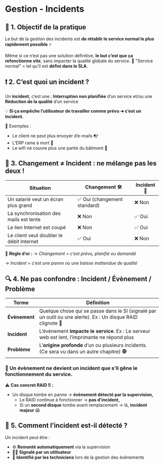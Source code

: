 # Gestion - Incidents


## 🎯 **1. Objectif de la pratique**

Le but de la gestion des incidents est **de rétablir le service normal le plus rapidement possible** ⚡

Même si ce n’est pas une solution définitive, **le but c’est que ça refonctionne vite**, sans impacter la qualité globale du service. 🧠 "Service normal" = tel qu’il est **défini dans le SLA**.



## ❗ **2. C’est quoi un incident ?**

Un **incident**, c’est une : **Interruption non planifiée** d’un service et/ou une **Réduction de la qualité** d’un service

💡 **Si ça empêche l’utilisateur de travailler comme prévu ➜ c’est un incident.**

👀 Exemples : 
- Le client ne peut plus envoyer d’e-mails 📭 
- L’ERP rame à mort 🚧
- Le wifi ne couvre plus une partie du bâtiment 📶



## 🔄 **3. Changement ≠ Incident : ne mélange pas les deux !**

| **Situation** | **Changement 🛠️** | **Incident 🚨** |
|----|----|----|
| Un salarié veut un écran plus grand | ✅ Oui (changement standard) | ❌ Non |
| La synchronisation des mails est lente | ❌ Non | ✅ Oui |
| Le lien Internet est coupé | ❌ Non | ✅ Oui |
| Le client veut doubler le débit Internet | ✅ Oui | ❌ Non |

🔁 **Règle d’or :** 
→ *Changement = c’est prévu, planifié ou demandé* 

→ *Incident = c’est une panne ou une baisse inattendue de qualité*



## 🔍 **4. Ne pas confondre : Incident / Évènement / Problème**

| **Terme** | **Définition** |
|----|----|
| **Évènement** | Quelque chose qui se passe dans le SI (signalé par un outil ou une alerte). Ex : Un disque RAID clignote 🔴 |
| **Incident** | L’évènement **impacte le service**. Ex : Le serveur web est lent, l’imprimante ne répond plus |
| **Problème** | L’**origine profonde** d’un ou plusieurs incidents. (Ce sera vu dans un autre chapitre) 🕵️ |



### 🎯 Un **évènement ne devient un incident que s’il gêne le fonctionnement du service**.

⚠️ **Cas concret RAID 5 :** 
- Un disque tombe en panne → **évènement détecté par la supervision,**
  - Le RAID continue à fonctionner → **pas d’incident,**
  - Si un **second disque** tombe avant remplacement → là, **incident majeur** 😱



## 🚀 **5. Comment l’incident est-il détecté ?**

Un incident peut être : 
- ⚙️ **Remonté automatiquement** via la supervision 
- 🙋‍♂️ **Signalé par un utilisateur**
- 🧠 **Identifié par les techniciens** lors de la gestion des évènements


